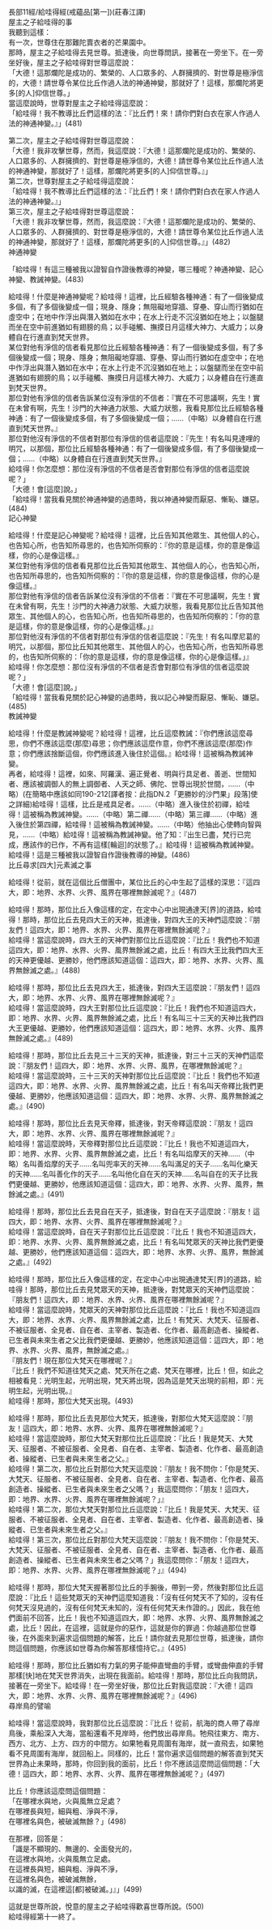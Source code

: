 長部11經/給哇得經(戒蘊品[第一])(莊春江譯)  
屋主之子給哇得的事  
我聽到這樣：  
有一次，世尊住在那難陀賣衣者的芒果園中。  
那時，屋主之子給哇得去見世尊。抵達後，向世尊問訊，接著在一旁坐下。在一旁坐好後，屋主之子給哇得對世尊這麼說：  
「大德！這那爛陀是成功的、繁榮的、人口眾多的、人群擁擠的、對世尊是極淨信的，大德！請世尊令某位比丘作過人法的神通神變，那就好了！這樣，那爛陀將更多[的人]仰信世尊。」  
當這麼說時，世尊對屋主之子給哇得這麼說：  
「給哇得！我不教導比丘們這樣的法：『比丘們！來！請你們對白衣在家人作過人法的神通神變。』」(481)  
  
第二次，屋主之子給哇得對世尊這麼說：  
「大德！我非攻擊世尊，然而，我這麼說：『大德！這那爛陀是成功的、繁榮的、人口眾多的、人群擁擠的、對世尊是極淨信的，大德！請世尊令某位比丘作過人法的神通神變，那就好了！這樣，那爛陀將更多[的人]仰信世尊。』」  
第二次，世尊對屋主之子給哇得這麼說：  
「給哇得！我不教導比丘們這樣的法：『比丘們！來！請你們對白衣在家人作過人法的神通神變。』」  
第三次，屋主之子給哇得對世尊這麼說：  
「大德！我非攻擊世尊，然而，我這麼說：『大德！這那爛陀是成功的、繁榮的、人口眾多的、人群擁擠的、對世尊是極淨信的，大德！請世尊令某位比丘作過人法的神通神變，那就好了！這樣，那爛陀將更多[的人]仰信世尊。』」(482)  
神通神變  
  
「給哇得！有這三種被我以證智自作證後教導的神變，哪三種呢？神通神變、記心神變、教誡神變。(483)  
  
給哇得！什麼是神通神變呢？給哇得！這裡，比丘經驗各種神通：有了一個後變成多個，有了多個後變成一個；現身、隱身；無阻礙地穿牆、穿壘、穿山而行猶如在虛空中；在地中作浮出與潛入猶如在水中；在水上行走不沉沒猶如在地上；以盤腿而坐在空中前進猶如有翅膀的鳥；以手碰觸、撫摸日月這樣大神力、大威力；以身體自在行進直到梵天世界。  
某位對他有淨信的信者看見那位比丘經驗各種神通：有了一個後變成多個，有了多個後變成一個；現身、隱身；無阻礙地穿牆、穿壘、穿山而行猶如在虛空中；在地中作浮出與潛入猶如在水中；在水上行走不沉沒猶如在地上；以盤腿而坐在空中前進猶如有翅膀的鳥；以手碰觸、撫摸日月這樣大神力、大威力；以身體自在行進直到梵天世界。  
那位對他有淨信的信者告訴某位沒有淨信的不信者：『實在不可思議啊，先生！實在未曾有啊，先生！沙門的大神通力狀態、大威力狀態，我看見那位比丘經驗各種神通：有了一個後變成多個，有了多個後變成一個；……（中略）以身體自在行進直到梵天世界。』  
那位對他沒有淨信的不信者對那位有淨信的信者這麼說：『先生！有名叫見達哩的明咒，以那個，那位比丘經驗各種神通：有了一個後變成多個，有了多個後變成一個；……（中略）以身體自在行進直到梵天世界。』  
給哇得！你怎麼想：那位沒有淨信的不信者是否會對那位有淨信的信者這麼說呢？」  
「大德！會[這麼]說。」  
「給哇得！當我看見關於神通神變的過患時，我以神通神變而厭惡、慚恥、嫌惡。(484)  
記心神變  
  
給哇得！什麼是記心神變呢？給哇得！這裡，比丘告知其他眾生、其他個人的心，也告知心所，也告知所尋思的，也告知所伺察的：『你的意是這樣，你的意是像這樣，你的心是像這樣。』  
某位對他有淨信的信者看見那位比丘告知其他眾生、其他個人的心，也告知心所，也告知所尋思的，也告知所伺察的：『你的意是這樣，你的意是像這樣，你的心是像這樣。』  
那位對他有淨信的信者告訴某位沒有淨信的不信者：『實在不可思議啊，先生！實在未曾有啊，先生！沙門的大神通力狀態、大威力狀態，我看見那位比丘告知其他眾生、其他個人的心，也告知心所，也告知所尋思的，也告知所伺察的：「你的意是這樣，你的意是像這樣，你的心是像這樣。」』  
那位對他沒有淨信的不信者對那位有淨信的信者這麼說：『先生！有名叫摩尼葛的明咒，以那個，那位比丘知其他眾生、其他個人的心，也告知心所，也告知所尋思的，也告知所伺察的：「你的意是這樣，你的意是像這樣，你的心是像這樣。」』  
給哇得！你怎麼想：那位沒有淨信的不信者是否會對那位有淨信的信者這麼說呢？」  
「大德！會[這麼]說。」  
「給哇得！當我看見關於記心神變的過患時，我以記心神變而厭惡、慚恥、嫌惡。(485)  
教誡神變  
  
給哇得！什麼是教誡神變呢？給哇得！這裡，比丘這麼教誡：『你們應該這麼尋思，你們不應該這麼(那麼)尋思；你們應該這麼作意，你們不應該這麼(那麼)作意；你們應該捨斷這個，你們應該進入後住於這個。』給哇得！這被稱為教誡神變。  
再者，給哇得！這裡，如來、阿羅漢、遍正覺者、明與行具足者、善逝、世間知者、應該被調御人的無上調御者、人天之師、佛陀、世尊出現於世間，……（中略）(在簡略中應該如同190-212[譯者按：此指DN.2「更勝妙的沙門果」段落]使之詳細)給哇得！這樣，比丘是戒具足者。……（中略）進入後住於初禪，給哇得！這被稱為教誡神變。……（中略）第二禪……（中略）第三禪……（中略）進入後住於第四禪，給哇得！這被稱為教誡神變。……（中略）他抽出心使轉向智與見，……（中略）給哇得！這被稱為教誡神變。他了知：『出生已盡，梵行已完成，應該作的已作，不再有這樣[輪迴]的狀態了。』給哇得！這被稱為教誡神變。  
給哇得！這是三種被我以證智自作證後教導的神變。(486)  
比丘尋求[四大]元素滅之事  
  
給哇得！從前，就在這個比丘僧團中，某位比丘的心中生起了這樣的深思：『這四大，即：地界、水界、火界、風界在哪裡無餘滅呢？』(487)  
  
給哇得！那時，那位比丘入像這樣的定，在定中心中出現通達天[界]的道路，給哇得！那時，那位比丘去見四大王的天神，抵達後，對四大王的天神們這麼說：『朋友們！這四大，即：地界、水界、火界、風界在哪裡無餘滅呢？』  
給哇得！當這麼說時，四大王的天神們對那位比丘這麼說：『比丘！我們也不知道這四大，即：地界、水界、火界、風界無餘滅之處，比丘！有四大王比我們四大王的天神更優越、更勝妙，他們應該知道這個：這四大，即：地界、水界、火界、風界無餘滅之處。』(488)  
  
給哇得！那時，那位比丘去見四大王，抵達後，對四大王這麼說：『朋友們！這四大，即：地界、水界、火界、風界在哪裡無餘滅呢？』  
給哇得！當這麼說時，四大王對那位比丘這麼說：『比丘！我們也不知道這四大，即：地界、水界、火界、風界無餘滅之處，比丘！有名叫三十三天的天神比我們四大王更優越、更勝妙，他們應該知道這個：這四大，即：地界、水界、火界、風界無餘滅之處。』(489)  
  
給哇得！那時，那位比丘去見三十三天的天神，抵達後，對三十三天的天神們這麼說：『朋友們！這四大，即：地界、水界、火界、風界，在哪裡無餘滅呢？』  
給哇得！當這麼說時，三十三天的天神對那位比丘這麼說：『比丘！我們也不知道這四大，即：地界、水界、火界、風界無餘滅之處，比丘！有名叫天帝釋比我們更優越、更勝妙，他應該知道這個：這四大，即：地界、水界、火界、風界無餘滅之處。』(490)  
  
給哇得！那時，那位比丘去見天帝釋，抵達後，對天帝釋這麼說：『朋友！這四大，即：地界、水界、火界、風界在哪裡無餘滅呢？』  
給哇得！當這麼說時，天帝釋對那位比丘這麼說：『比丘！我也不知道這四大，即：地界、水界、火界、風界無餘滅之處，比丘！有名叫焰摩天的天神……（中略）名叫善焰摩的天子……名叫兜率天的天神……名叫滿足的天子……名叫化樂天的天神……名叫善化作的天子……名叫他化自在天的天神……名叫自在的天子比我們更優越、更勝妙，他應該知道這個：這四大，即：地界、水界、火界、風界，無餘滅之處。』(491)  
  
  
給哇得！那時，那位比丘去見自在天子，抵達後，對自在天子這麼說：『朋友！這四大，即：地界、水界、火界、風界在哪裡無餘滅呢？』  
給哇得！當這麼說時，自在天子對那位比丘這麼說：『比丘！我也不知道這四大，即：地界、水界、火界、風界無餘滅之處，比丘！有名叫梵眾天的天神比我們更優越、更勝妙，他們應該知道這個：這四大，即：地界、水界、火界、風界，無餘滅之處。』(492)  
  
給哇得！那時，那位比丘入像這樣的定，在定中心中出現通達梵天[界]的道路，給哇得！那時，那位比丘去見梵眾天的天神，抵達後，對梵眾天的天神們這麼說：『朋友們！這四大，即：地界、水界、火界、風界在哪裡無餘滅呢？』  
給哇得！當這麼說時，梵眾天的天神對那位比丘這麼說：『比丘！我也不知道這四大，即：地界、水界、火界、風界無餘滅之處，比丘！有梵天、大梵天、征服者、不被征服者、全見者、自在者、主宰者、製造者、化作者、最高創造者、操縱者、已生者與未來生者之父比我們更優越、更勝妙，他應該知道這個：這四大，即：地界、水界、火界、風界，無餘滅之處。』  
『朋友們！現在那位大梵天在哪裡呢？』  
『比丘！我們不知道往梵天之處、梵天所在之處、梵天在哪裡，比丘！但，如此之相被看見：光明生起，光明出現，梵天將出現，因為這是梵天出現的前相，即：光明生起，光明出現。』  
給哇得！那時，那位大梵天出現。(493)  
  
給哇得！那時，那位比丘去見那位大梵天，抵達後，對那位大梵天這麼說：『朋友！這四大，即：地界、水界、火界、風界在哪裡無餘滅呢？』  
給哇得！當這麼說時，那位大梵天對那位比丘這麼說：『比丘！我是梵天、大梵天、征服者、不被征服者、全見者、自在者、主宰者、製造者、化作者、最高創造者、操縱者、已生者與未來生者之父。』  
給哇得！第二次，那位比丘對那位大梵天這麼說：『朋友！我不問你：「你是梵天、大梵天、征服者、不被征服者、全見者、自在者、主宰者、製造者、化作者、最高創造者、操縱者、已生者與未來生者之父嗎？」我這麼問你：「朋友！這四大，即：地界、水界、火界、風界在哪裡無餘滅呢？」』  
給哇得！第二次，那位大梵天對那位比丘這麼說：『比丘！我是梵天、大梵天、征服者、不被征服者、全見者、自在者、主宰者、製造者、化作者、最高創造者、操縱者、已生者與未來生者之父。』  
給哇得！第三次，那位比丘對那位大梵天這麼說：『朋友！我不問你：「你是梵天、大梵天、征服者、不被征服者、全見者、自在者、主宰者、製造者、化作者、最高創造者、操縱者、已生者與未來生者之父嗎？」我這麼問你：「朋友！這四大，即：地界、水界、火界、風界在哪裡無餘滅呢？」』(494)  
  
給哇得！那時，那位大梵天握著那位比丘的手腕後，帶到一旁，然後對那位比丘這麼說：『比丘！這些梵眾天的天神們這麼知道我：「沒有任何梵天不了知的，沒有任何梵天沒見過的，沒有任何梵天未知的，沒有任何梵天未作證的。」因此，我在他們面前不回答，比丘！我也不知道這四大，即：地界、水界、火界、風界無餘滅之處，比丘！因此，在這裡，這就是你的惡作，這就是你的罪過：你越過那位世尊後，在外面來到遍求這個問題的解答，比丘！請你就去見那位世尊，抵達後，請你問這個問題，你應該如世尊為你解答那樣憶持它。』(495)  
  
給哇得！那時，那位比丘猶如有力氣的男子能伸直彎曲的手臂，或彎曲伸直的手臂那樣[快]地在梵天世界消失，出現在我面前。給哇得！那時，那位比丘向我問訊，接著在一旁坐下。給哇得！在一旁坐好後，那位比丘對我這麼說：『大德！這四大，即：地界、水界、火界、風界在哪裡無餘滅呢？』(496)  
尋岸鳥的譬喻  
  
給哇得！當這麼說時，我對那位比丘這麼說：『比丘！從前，航海的商人帶了尋岸鳥後，乘船深入大海，當船還看不見岸時，他們放出尋岸鳥。牠飛往東方、南方、西方、北方、上方、四方的中間方。如果牠看見周圍有海岸，就一直飛去，如果牠看不見周圍有海岸，就回船上。同樣的，比丘！當你遍求這個問題的解答直到梵天世界為止未果時，那時，你回到我的面前，比丘！你不應該這麼問這個問題：「大德！這四大，即：地界、水界、火界、風界在哪裡無餘滅呢？」(497)  
  
比丘！你應該這麼問這個問題：  
「在哪裡水與地，火與風無立足處？  
在哪裡長與短，細與粗、淨與不淨，  
在哪裡名與色，被破滅無餘？」(498)  
  
在那裡，回答是：  
「識是不顯現的、無邊的、全面發光的，  
在這裡水與地，火與風無立足處。  
在這裡長與短，細與粗、淨與不淨，  
在這裡名與色，被破滅無餘，  
以識的滅，在這裡這[都]被破滅。」』」(499)  
  
這就是世尊所說，悅意的屋主之子給哇得歡喜世尊所說。(500)  
給哇得經第十一終了。  
  
  
